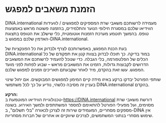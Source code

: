 # הזמנת משאבים למפגש

DINA.international מעמידה לרשותכם משאבי שרת המספיקים למפגשים / לוועידות הווידיאו שלכם במסגרת חילופי הנוער והתלמידים, בהזמנה פשוטה מראש באמצעות טופס. בהמשך תוטמע מערכת הזמנות אוטומטית, כלי שישלב את הטופס בתצוגת האדמין שלכם במפגש ב-DINA.international.

בעת הכנת המפגש, באפשרותכם לצרף ולבדוק את כל הפונקציות של DINA.international במוד בדיקה. כך תוכלו לבדוק בצוות קטן את תפקודם של כל הכלים של הפלטפורמה, בלי הגבלה. כדי שנוכל להעמיד לרשותכם את המשאבים הדרושים לקבוצות גדולות, הזמינו את המשאבים מראש – שבוע לפחות לפני מועד המפגש. עשו זאת בהקדם, מיד לאחר שקבעתם תאריכים וזמנים למפגש שלכם.

שותפי הפורטל יבדקו ברקע באיזו מידה קיים המימון למפגשים המבוקשים. אם יחול שינוי בעניין זה מסיבה כלשהי, נודיע על כך לכל משתמשי DINA.international בהקדם.

**הרקע:**  
טכנולוגיית הווידיאו המוטמעת ב-https://DINA.international דורשת משאבי שרת מסוימים, ועל מפעילי הפורטל להתאימם למספר המשתתפים ולמשך האירוע. בשונה מספקים מסחריים, המעמידים שירות זה לצרכן לכאורה "בלי תשלום", ב-DINA אין שימוש מסחרי בנתוני המשתמשים, לצרכים שיווקיים או אחרים של חברות מסחריות.


